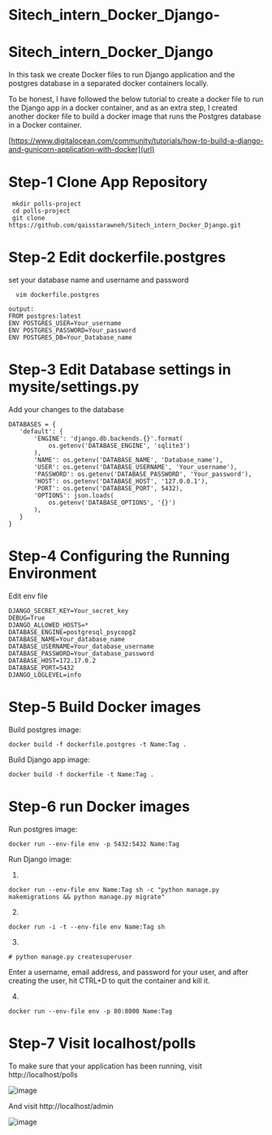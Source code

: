 # Sitech_intern_Docker_Django-
# Sitech_intern_Docker_Django
In this task we create Docker files to run Django application and the postgres database in a separated docker containers locally. 

To be honest, I have followed the below tutorial to create a docker file to run the Django app in a docker container, and as an extra step, I created another docker file to build a docker image that runs the Postgres database in a Docker container. 

  [https://www.digitalocean.com/community/tutorials/how-to-build-a-django-and-gunicorn-application-with-docker](url)
  
  
# Step-1 Clone App Repository
     mkdir polls-project
     cd polls-project
     git clone https://github.com/qaisstarawneh/Sitech_intern_Docker_Django.git
     
# Step-2 Edit dockerfile.postgres
set your database name and username and password 
     
      vim dockerfile.postgres
  ```
  output:
  FROM postgres:latest
  ENV POSTGRES_USER=Your_username
  ENV POSTGRES_PASSWORD=Your_password
  ENV POSTGRES_DB=Your_Database_name
  ``` 
  # Step-3 Edit Database settings in mysite/settings.py 
  Add your changes to the database
  ```
DATABASES = {
     'default': {
         'ENGINE': 'django.db.backends.{}'.format(
             os.getenv('DATABASE_ENGINE', 'sqlite3')
         ),
         'NAME': os.getenv('DATABASE_NAME', 'Database_name'),
         'USER': os.getenv('DATABASE_USERNAME', 'Your_username'),
         'PASSWORD': os.getenv('DATABASE_PASSWORD', 'Your_password'),
         'HOST': os.getenv('DATABASE_HOST', '127.0.0.1'),
         'PORT': os.getenv('DATABASE_PORT', 5432),
         'OPTIONS': json.loads(
             os.getenv('DATABASE_OPTIONS', '{}')
         ),
     }
 }
```

# Step-4 Configuring the Running Environment
Edit env file 
 ```
DJANGO_SECRET_KEY=Your_secret_key
DEBUG=True
DJANGO_ALLOWED_HOSTS=*
DATABASE_ENGINE=postgresql_psycopg2
DATABASE_NAME=Your_database_name
DATABASE_USERNAME=Your_database_username
DATABASE_PASSWORD=Your_database_password 
DATABASE_HOST=172.17.0.2
DATABASE_PORT=5432
DJANGO_LOGLEVEL=info
```

# Step-5 Build Docker images 
Build postgres image:
```
docker build -f dockerfile.postgres -t Name:Tag .
```
Build Django app image:
```
docker build -f dockerfile -t Name:Tag .
```
# Step-6 run Docker images
Run postgres image:

```
docker run --env-file env -p 5432:5432 Name:Tag
```

Run Django image:

1.
```
docker run --env-file env Name:Tag sh -c "python manage.py makemigrations && python manage.py migrate"
```
2.
```
docker run -i -t --env-file env Name:Tag sh
```
3.
```
# python manage.py createsuperuser
```
Enter a username, email address, and password for your user, and after creating the user, hit CTRL+D to quit the container and kill it.

4.
```
docker run --env-file env -p 80:8000 Name:Tag
```

# Step-7 Visit localhost/polls
To make sure that your application has been running, visit http://localhost/polls 


![image](https://user-images.githubusercontent.com/121809992/227419473-354d06fd-59ef-438b-baea-d4fc66c57240.png)



And visit http://localhost/admin 


![image](https://user-images.githubusercontent.com/121809992/227419688-a6935826-7661-43a8-ba8c-0d4d9c59d14a.png)
